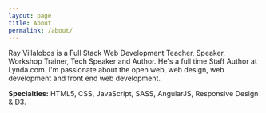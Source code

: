 ```yaml
---
layout: page
title: About
permalink: /about/
---
```


Ray Villalobos is a Full Stack Web Development Teacher, Speaker, Workshop Trainer, Tech Speaker and Author. He's a full time Staff Author at Lynda.com. I'm passionate about the open web, web design, web development and front end web development.

**Specialties:** HTML5, CSS, JavaScript, SASS, AngularJS, Responsive Design & D3.
